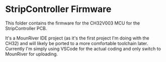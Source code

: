 # StripController Firmware
This folder contains the firmware for the CH32V003 MCU for the StripController PCB.

It's a MounRiver IDE project (as it's the first project I'm doing with the CH32) and will likely be ported to a more comfortable toolchain later.  
Currently I'm simply using VSCode for the actual coding and only switch to MounRiver for uploading.
 